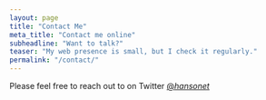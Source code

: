 ```yaml
---
layout: page
title: "Contact Me"
meta_title: "Contact me online"
subheadline: "Want to talk?"
teaser: "My web presence is small, but I check it regularly."
permalink: "/contact/"
---
```

Please feel free to reach out to on Twitter <a href="https://twitter.com/_hansonet_">@_hansonet_</a>
